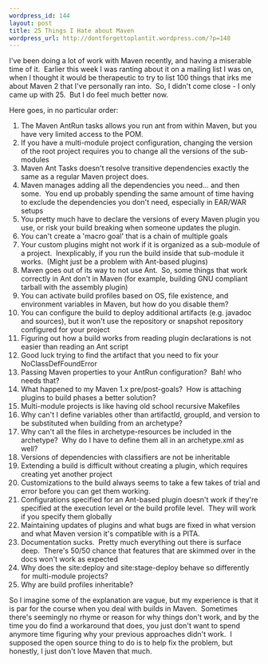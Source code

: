 ```yaml
--- 
wordpress_id: 144
layout: post
title: 25 Things I Hate about Maven
wordpress_url: http://dontforgettoplantit.wordpress.com/?p=148
---
```

I've been doing a lot of work with Maven recently, and having a miserable time of it.  Earlier this week I was ranting about it on a mailing list I was on, when I thought it would be therapeutic to try to list 100 things that irks me about Maven 2 that I've personally ran into.  So, I didn't come close - I only came up with 25.  But I do feel much better now.

Here goes, in no particular order:
<ol>
	<li>The Maven AntRun tasks allows you run ant from within Maven, but you have very limited access to the POM.</li>
	<li>If you have a multi-module project configuration, changing the version of the root project requires you to change all the versions of the sub-modules</li>
	<li>Maven Ant Tasks doesn't resolve transitive dependencies exactly the same as a regular Maven project does.</li>
	<li>Maven manages adding all the dependencies you need... and then some.  You end up probably spending the same amount of time having to exclude the dependencies you don't need, especially in EAR/WAR setups</li>
	<li>You pretty much have to declare the versions of every Maven plugin you use, or risk your build breaking when someone updates the plugin.</li>
	<li>You can't create a 'macro goal' that is a chain of multiple goals</li>
	<li>Your custom plugins might not work if it is organized as a sub-module of a project.  Inexplicably, if you run the build inside that sub-module it works.  (Might just be a problem with Ant-based plugins)</li>
	<li>Maven goes out of its way to not use Ant.  So, some things that work correctly in Ant don't in Maven (for example, building GNU compliant tarball with the assembly plugin)</li>
	<li>You can activate build profiles based on OS, file existence, and environment variables in Maven, but how do you disable them?</li>
	<li>You can configure the build to deploy additional artifacts (e.g. javadoc and sources), but it won't use the repository or snapshot repository configured for your project</li>
	<li>Figuring out how a build works from reading plugin declarations is not easier than reading an Ant script</li>
	<li>Good luck trying to find the artifact that you need to fix your NoClassDefFoundError</li>
	<li>Passing Maven properties to your AntRun configuration?  Bah! who needs that?</li>
	<li>What happened to my Maven 1.x pre/post-goals?  How is attaching plugins to build phases a better solution?</li>
	<li>Multi-module projects is like having old school recursive Makefiles</li>
	<li>Why can't I define variables other than artifactId, groupId, and version to be substituted when building from an archetype?</li>
	<li>Why can't all the files in archetype-resources be included in the archetype?  Why do I have to define them all in an archetype.xml as well?</li>
	<li>Versions of dependencies with classifiers are not be inheritable</li>
	<li>Extending a build is difficult without creating a plugin, which requires creating yet another project</li>
	<li>Customizations to the build always seems to take a few takes of trial and error before you can get them working.</li>
	<li>Configurations specified for an Ant-based plugin doesn't work if they're specified at the execution level or the build profile level.  They will work if you specify them globally</li>
	<li>Maintaining updates of plugins and what bugs are fixed in what version and what Maven version it's compatible with is a PITA.</li>
	<li>Documentation sucks.  Pretty much everything out there is surface deep.  There's 50/50 chance that features that are skimmed over in the docs won't work as expected</li>
	<li>Why does the site:deploy and site:stage-deploy behave so differently for multi-module projects?</li>
	<li>Why are build profiles inheritable?</li>
</ol>
So I imagine some of the explanation are vague, but my experience is that it is par for the course when you deal with builds in Maven.  Sometimes there's seemingly no rhyme or reason for why things don't work, and by the time you do find a workaround that does, you just don't want to spend anymore time figuring why your previous approaches didn't work.  I supposed the open source thing to do is to help fix the problem, but honestly, I just don't love Maven that much.
